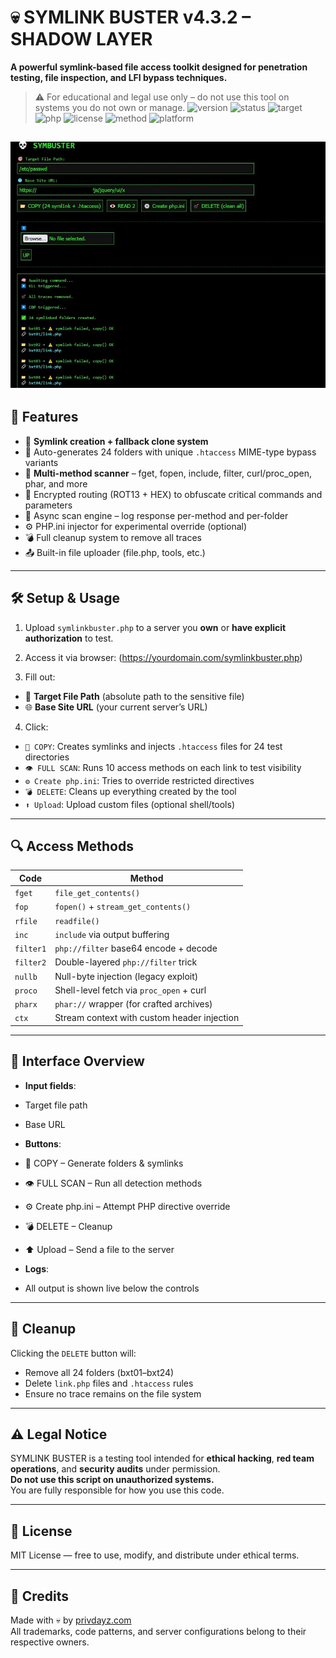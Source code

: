# 💀 SYMLINK BUSTER v4.3.2 – SHADOW LAYER

**A powerful symlink-based file access toolkit designed for penetration testing, file inspection, and LFI bypass techniques.**

> ⚠️ For educational and legal use only – do not use this tool on systems you do not own or manage.
![version](https://img.shields.io/badge/version-v4.3.2-blue)
![status](https://img.shields.io/badge/status-actively--maintained-brightgreen)
![target](https://img.shields.io/badge/target-server--pentest-red)
![php](https://img.shields.io/badge/built_with-PHP-informational)
![license](https://img.shields.io/badge/license-educational--only-orange)
![method](https://img.shields.io/badge/symlink-multi--method-yellow)
![platform](https://img.shields.io/badge/platform-linux--apache--litespeed-lightgrey)

![Symlink buster php](Symbuster.jpg)
---

## 🚀 Features

- 🔗 **Symlink creation + fallback clone system**  
- 📁 Auto-generates 24 folders with unique `.htaccess` MIME-type bypass variants  
- 🔬 **Multi-method scanner** – fget, fopen, include, filter, curl/proc_open, phar, and more  
- 🧠 Encrypted routing (ROT13 + HEX) to obfuscate critical commands and parameters  
- 🔄 Async scan engine – log response per-method and per-folder  
- ⚙️ PHP.ini injector for experimental override (optional)  
- 💣 Full cleanup system to remove all traces  
- 📤 Built-in file uploader (file.php, tools, etc.)

---

## 🛠️ Setup & Usage

1. Upload `symlinkbuster.php` to a server you **own** or **have explicit authorization** to test.  
2. Access it via browser: (https://yourdomain.com/symlinkbuster.php)

3. Fill out:
- 🎯 **Target File Path** (absolute path to the sensitive file)
- 🌐 **Base Site URL** (your current server’s URL)

4. Click:
- `📁 COPY`: Creates symlinks and injects `.htaccess` files for 24 test directories  
- `👁️ FULL SCAN`: Runs 10 access methods on each link to test visibility  
- `⚙️ Create php.ini`: Tries to override restricted directives  
- `💣 DELETE`: Cleans up everything created by the tool  
- `⬆️ Upload`: Upload custom files (optional shell/tools)

---

## 🔍 Access Methods

| Code     | Method                                      |
|----------|---------------------------------------------|
| `fget`   | `file_get_contents()`                       |
| `fop`    | `fopen()` + `stream_get_contents()`         |
| `rfile`  | `readfile()`                                |
| `inc`    | `include` via output buffering              |
| `filter1`| `php://filter` base64 encode + decode       |
| `filter2`| Double-layered `php://filter` trick         |
| `nullb`  | Null-byte injection (legacy exploit)        |
| `proco`  | Shell-level fetch via `proc_open` + curl    |
| `pharx`  | `phar://` wrapper (for crafted archives)    |
| `ctx`    | Stream context with custom header injection |

---

## 📄 Interface Overview

- **Input fields**:
- Target file path
- Base URL

- **Buttons**:
- 📁 COPY – Generate folders & symlinks
- 👁️ FULL SCAN – Run all detection methods
- ⚙️ Create php.ini – Attempt PHP directive override
- 💣 DELETE – Cleanup
- ⬆️ Upload – Send a file to the server

- **Logs**:
- All output is shown live below the controls

---

## 🧼 Cleanup

Clicking the `DELETE` button will:
- Remove all 24 folders (bxt01–bxt24)
- Delete `link.php` files and `.htaccess` rules
- Ensure no trace remains on the file system

---

## ⚠️ Legal Notice

SYMLINK BUSTER is a testing tool intended for **ethical hacking**, **red team operations**, and **security audits** under permission.  
**Do not use this script on unauthorized systems.**  
You are fully responsible for how you use this code.

---

## 📜 License

MIT License — free to use, modify, and distribute under ethical terms.

---

## 👑 Credits

Made with 💀 by [privdayz.com](https://privdayz.com)  
All trademarks, code patterns, and server configurations belong to their respective owners.
